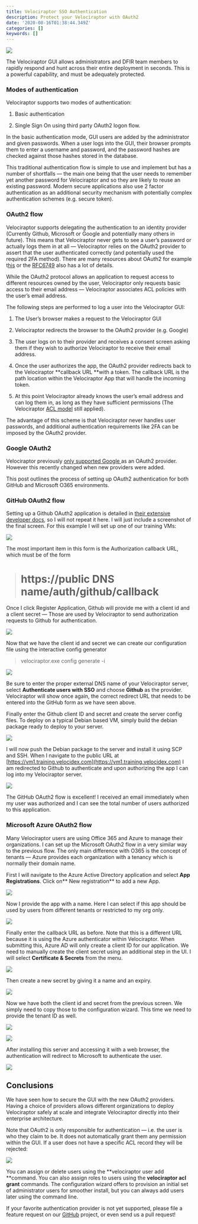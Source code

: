 ```yaml
---
title: Velociraptor SSO Authentication
description: Protect your Velociraptor with OAuth2
date: '2020-08-16T01:38:44.349Z'
categories: []
keywords: []
---
```


![](../img/1LYHMWBm-PIb4rrMurPgAUA.png)

The Velociraptor GUI allows administrators and DFIR team members to rapidly respond and hunt across their entire deployment in seconds. This is a powerful capability, and must be adequately protected.

### Modes of authentication

Velociraptor supports two modes of authentication:

1. Basic authentication

1. Single Sign On using third party OAuth2 logon flow.

In the basic authentication mode, GUI users are added by the administrator and given passwords. When a user logs into the GUI, their browser prompts them to enter a username and password, and the password hashes are checked against those hashes stored in the database.

This traditional authentication flow is simple to use and implement but has a number of shortfalls — the main one being that the user needs to remember yet another password for Velociraptor and so they are likely to reuse an existing password. Modern secure applications also use 2 factor authentication as an additional security mechanism with potentially complex authentication schemes (e.g. secure token).

### OAuth2 flow

Velociraptor supports delegating the authentication to an identity provider (Currently Github, Microsoft or Google and potentially many others in future). This means that Velociraptor never gets to see a user’s password or actually logs them in at all — Velociraptor relies on the OAuth2 provider to assert that the user authenticated correctly (and potentially used the required 2FA method). There are many resources about OAuth2 for example t[his](https://www.digitalocean.com/community/tutorials/an-introduction-to-oauth-2) or the [RFC6749](https://tools.ietf.org/html/rfc6749) also has a lot of details.

While the OAuth2 protocol allows an application to request access to different resources owned by the user, Velociraptor only requests basic access to their email address — Velociraptor associates ACL policies with the user’s email address.

The following steps are performed to log a user into the Velociraptor GUI:

1. The User’s browser makes a request to the Velociraptor GUI

1. Velociraptor redirects the browser to the OAuth2 provider (e.g. Google)

1. The user logs on to their provider and receives a consent screen asking them if they wish to authorize Velociraptor to receive their email address.

1. Once the user authorizes the app, the OAuth2 provider redirects back to the Velociraptor **callback URL **with a token. The callback URL is the path location within the Velociraptor App that will handle the incoming token.

1. At this point Velociraptor already knows the user’s email address and can log them in, as long as they have sufficient permissions (The Velociraptor [ACL model](https://www.velocidex.com/blog/medium/2020-03-29-velociraptors-acl-model-7f497575daee/) still applied).

The advantage of this scheme is that Velociraptor never handles user passwords, and additional authentication requirements like 2FA can be imposed by the OAuth2 provider.

### Google OAuth2

Velociraptor previously [only supported Google ](https://www.velocidex.com/blog/html/2018/12/23/deploying_velociraptor_with_oauth_sso.html)as an OAuth2 provider. However this recently changed when new providers were added.

This post outlines the process of setting up OAuth2 authentication for both GitHub and Microsoft O365 environments.

### GitHub OAuth2 flow

Setting up a Github OAuth2 application is detailed in [their extensive developer docs](https://docs.github.com/en/developers/apps/creating-an-oauth-app), so I will not repeat it here. I will just include a screenshot of the final screen. For this example I will set up one of our training VMs:

![](../img/1V0SFCRyBB3EgaTnRGEvbvg.png)

The most important item in this form is the Authorization callback URL, which must be of the form
> # https://public DNS name/auth/github/callback

Once I click Register Application, Github will provide me with a client id and a client secret — Those are used by Velociraptor to send authorization requests to Github for authentication.

![](../img/1ZU-eolQPeo8inmTfq4VkVA.png)

Now that we have the client id and secret we can create our configuration file using the interactive config generator
> velociraptor.exe config generate -i

![](../img/1yJ7sIPl_qnL9UUrJvNZJLA.png)

Be sure to enter the proper external DNS name of your Velociraptor server, select **Authenticate users with SSO** and choose **Github** as the provider. Velociraptor will show once again, the correct redirect URL that needs to be entered into the GitHub form as we have seen above.

Finally enter the Github client ID and secret and create the server config files. To deploy on a typical Debian based VM, simply build the debian package ready to deploy to your server.

![](../img/19WneTKLF_985TEXYJKcAbQ.png)

I will now push the Debian package to the server and install it using SCP and SSH. When I navigate to the public URL at [https://vm1.training.velocidex.com](https://vm1.training.velocidex.com) I am redirected to Github to authenticate and upon authorizing the app I can log into my Velociraptor server.

![](../img/1U5rYGAoEkXr1TeQFJ8UDiw.png)

The GitHub OAuth2 flow is excellent! I received an email immediately when my user was authorized and I can see the total number of users authorized to this application.

### Microsoft Azure OAuth2 flow

Many Velociraptor users are using Office 365 and Azure to manage their organizations. I can set up the Microsoft OAuth2 flow in a very similar way to the previous flow. The only main difference with O365 is the concept of tenants — Azure provides each organization with a tenancy which is normally their domain name.

First I will navigate to the Azure Active Directory application and select **App Registrations**. Click on** New registration** to add a new App.

![](../img/1enBaYt9G2zve-8l6zIbmjw.png)

Now I provide the app with a name. Here I can select if this app should be used by users from different tenants or restricted to my org only.

![](../img/1EakNAGcDH2r4BEuEQJ0fXA.png)

Finally enter the callback URL as before. Note that this is a different URL because it is using the Azure authenticator within Velociraptor. When submitting this, Azure AD will only create a client ID for our application. We need to manually create the client secret using an additional step in the UI. I will select **Certificate & Secrets** from the menu.

![](../img/1eWcpTayDUJsCnzmlYk_9pg.png)

Then create a new secret by giving it a name and an expiry.

![](../img/1gzLxCqvsdJj4hHADofYDLw.png)

Now we have both the client id and secret from the previous screen. We simply need to copy those to the configuration wizard. This time we need to provide the tenant ID as well.

![](../img/1ivNMZZSw74VsMRCbY43FHw.png)

![](../img/1fCDpwr3e0HiWscr_6O5cPQ.png)

After installing this server and accessing it with a web browser, the authentication will redirect to Microsoft to authenticate the user.

![](../img/1R6OYfqhNwABhfkQJQjNlMA.png)

## Conclusions

We have seen how to secure the GUI with the new OAuth2 providers. Having a choice of providers allows different organizations to deploy Velociraptor safely at scale and integrate Velociraptor directly into their enterprise architecture.

Note that OAuth2 is only responsible for authentication — i.e. the user is who they claim to be. It does not automatically grant them any permission within the GUI. If a user does not have a specific ACL record they will be rejected:

![](../img/18xUczf1PP7eyM9XaBzTBEw.png)

You can assign or delete users using the **velociraptor user add **command. You can also assign roles to users using the **velociraptor acl grant** commands. The configuration wizard offers to provision an initial set of administrator users for smoother install, but you can always add users later using the command line.

If your favorite authentication provider is not yet supported, please file a feature request on our [GitHub](https://github.com/Velocidex/velociraptor) project, or even send us a pull request!
